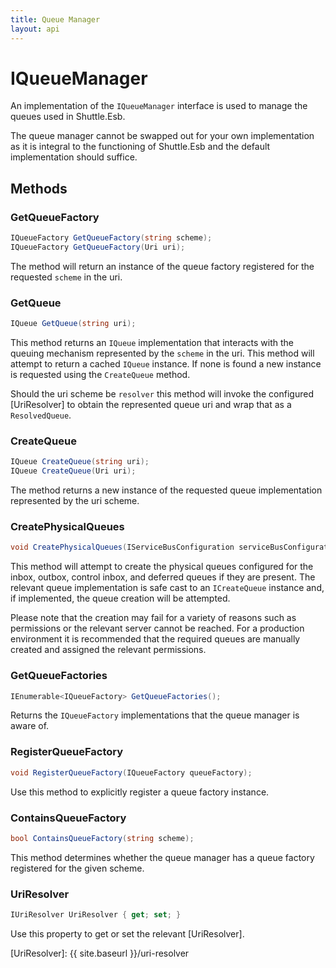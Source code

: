 ```yaml
---
title: Queue Manager
layout: api
---
```

# IQueueManager

An implementation of the `IQueueManager` interface is used to manage the queues used in Shuttle.Esb.

The queue manager cannot be swapped out for your own implementation as it is integral to the functioning of Shuttle.Esb and the default implementation should suffice.

## Methods

### GetQueueFactory

``` c#
IQueueFactory GetQueueFactory(string scheme);
IQueueFactory GetQueueFactory(Uri uri);
```

The method will return an instance of the queue factory registered for the requested `scheme` in the uri.

### GetQueue

``` c#
IQueue GetQueue(string uri);
```

This method returns an `IQueue` implementation that interacts with the queuing mechanism represented by the `scheme` in the uri.  This method will attempt to return a cached `IQueue` instance.  If none is found a new instance is requested using the `CreateQueue` method.

Should the uri scheme be `resolver` this method will invoke the configured [UriResolver] to obtain the represented queue uri and wrap that as a `ResolvedQueue`.

### CreateQueue

``` c#
IQueue CreateQueue(string uri);
IQueue CreateQueue(Uri uri);
```

The method returns a new instance of the requested queue implementation represented by the uri scheme.

### CreatePhysicalQueues

``` c#
void CreatePhysicalQueues(IServiceBusConfiguration serviceBusConfiguration);
```

This method will attempt to create the physical queues configured for the inbox, outbox, control inbox, and deferred queues if they are present.  The relevant queue implementation is safe cast to an `ICreateQueue` instance and, if implemented, the queue creation will be attempted.

Please note that the creation may fail for a variety of reasons such as permissions or the relevant server cannot be reached.  For a production environment it is recommended that the required queues are manually created and assigned the relevant permissions.

### GetQueueFactories

``` c#
IEnumerable<IQueueFactory> GetQueueFactories();
```

Returns the `IQueueFactory` implementations that the queue manager is aware of.

### RegisterQueueFactory

``` c#
void RegisterQueueFactory(IQueueFactory queueFactory);
```

Use this method to explicitly register a queue factory instance.

### ContainsQueueFactory

``` c#
bool ContainsQueueFactory(string scheme);
```

This method determines whether the queue manager has a queue factory registered for the given scheme.

### UriResolver

``` c#
IUriResolver UriResolver { get; set; }
```

Use this property to get or set the relevant [UriResolver].

[UriResolver]: {{ site.baseurl }}/uri-resolver